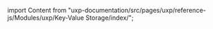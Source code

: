 
import Content from "uxp-documentation/src/pages/uxp/reference-js/Modules/uxp/Key-Value Storage/index/";

<Content query="product=photoshop"/>
